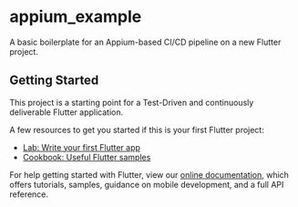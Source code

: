 # appium_example

A basic boilerplate for an Appium-based CI/CD pipeline on a new Flutter project.

## Getting Started

This project is a starting point for a Test-Driven and continuously deliverable Flutter application.

A few resources to get you started if this is your first Flutter project:

- [Lab: Write your first Flutter app](https://flutter.dev/docs/get-started/codelab)
- [Cookbook: Useful Flutter samples](https://flutter.dev/docs/cookbook)

For help getting started with Flutter, view our
[online documentation](https://flutter.dev/docs), which offers tutorials,
samples, guidance on mobile development, and a full API reference.
